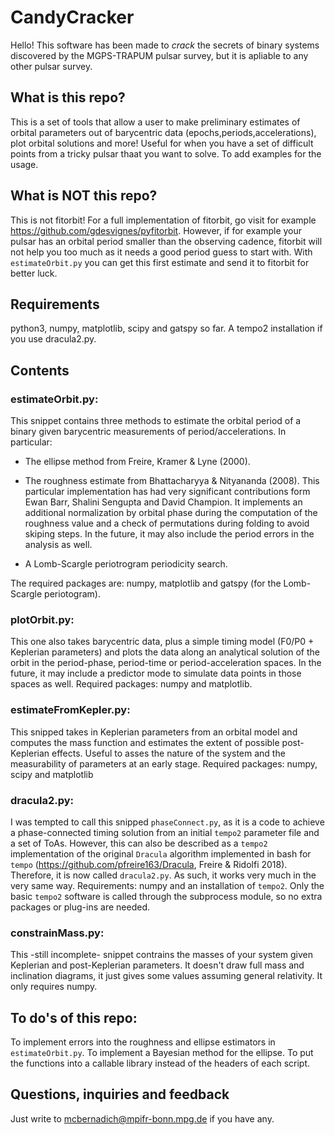 # CandyCracker

Hello! This software has been made to *crack* the secrets of binary systems discovered by the MGPS-TRAPUM pulsar survey, but it is apliable to any other pulsar survey.

## What is this repo?

This is a set of tools that allow a user to make preliminary estimates of orbital parameters out of barycentric data (epochs,periods,accelerations), plot orbital solutions and more! Useful for when you have a set of difficult points from a tricky pulsar thaat you want to solve. To add examples for the usage.

## What is NOT this repo?

This is not fitorbit! For a full implementation of fitorbit, go visit for example https://github.com/gdesvignes/pyfitorbit. However, if for example your pulsar has an orbital period smaller than the observing cadence, fitorbit will not help you too much as it needs a good period guess to start with. With ```estimateOrbit.py``` you can get this first estimate and send it to fitorbit for better luck.

## Requirements

python3, numpy, matplotlib, scipy and gatspy so far.
A tempo2 installation if you use dracula2.py.

## Contents

### estimateOrbit.py:

This snippet contains three methods to estimate the orbital period of a binary given barycentric measurements of period/accelerations. In particular:

- The ellipse method from Freire, Kramer & Lyne (2000).

- The roughness estimate from Bhattacharyya & Nityananda (2008). This particular implementation has had very significant contributions form Ewan Barr, Shalini Sengupta and David Champion. It implements an additional normalization by orbital phase during the computation of the roughness value and a check of permutations during folding to avoid skiping steps. In the future, it may also include the period errors in the analysis as well.

- A Lomb-Scargle periotrogram periodicity search.

The required packages are: numpy, matplotlib and gatspy (for the Lomb-Scargle periotogram).

### plotOrbit.py:

This one also takes barycentric data, plus a simple timing model (F0/P0 + Keplerian parameters) and plots the data along an analytical solution of the orbit in the period-phase, period-time or period-acceleration spaces. In the future, it may include a predictor mode to simulate data points in those spaces as well. Required packages: numpy and matplotlib.

### estimateFromKepler.py:

This snipped takes in Keplerian parameters from an orbital model and computes the mass function and estimates the extent of possible post-Keplerian effects. Useful to asses the nature of the system and the measurability of parameters at an early stage. Required packages: numpy, scipy and matplotlib

### dracula2.py:

I was tempted to call this snipped ```phaseConnect.py```, as it is a code to achieve a phase-connected timing solution from an initial ```tempo2``` parameter file and a set of ToAs. However, this can also be described as a ```tempo2``` implementation of the original ```Dracula``` algorithm implemented in bash for ```tempo``` (https://github.com/pfreire163/Dracula, Freire & Ridolfi 2018). Therefore, it is now called ```dracula2.py```. As such, it works very much in the very same way. Requirements: numpy and an installation of ```tempo2```. Only the basic ```tempo2``` software is called through the subprocess module, so no extra packages or plug-ins are needed.

### constrainMass.py:

This -still incomplete- snippet contrains the masses of your system given Keplerian and post-Keplerian parameters. It doesn't draw full mass and inclination diagrams, it just gives some values assuming general relativity. It only requires numpy.

## To do's of this repo:

To implement errors into the roughness and ellipse estimators in ```estimateOrbit.py```. To implement a Bayesian method for the ellipse. To put the functions into a callable library instead of the headers of each script.

## Questions, inquiries and feedback

Just write to mcbernadich@mpifr-bonn.mpg.de if you have any.